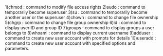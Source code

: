 1)chmod : command to modify file access rights
2)sudo : command to temporarily become superuser
3)su : command to temporarily become another user or the superuser
4)chown : command to change file ownership
5)chgrp : command to change file group ownership
6)id : command to display user ID and group ID
7)groups : command to display groups a user belongs to
8)whoami : command to display current username
9)adduser : command to create new user account with prompts for details
10)useradd : command to create new user account with specified options and parameters.
